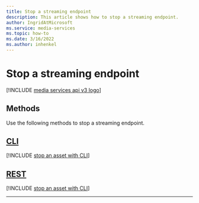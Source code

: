```yaml
---
title: Stop a streaming endpoint
description: This article shows how to stop a streaming endpoint.
author: IngridAtMicrosoft
ms.service: media-services
ms.topic: how-to
ms.date: 3/16/2022
ms.author: inhenkel
---
```


# Stop a streaming endpoint

[!INCLUDE [media services api v3 logo](./includes/v3-hr.md)]

## Methods

Use the following methods to stop a streaming endpoint.

## [CLI](#tab/cli/)

[!INCLUDE [stop an asset with CLI](./includes/task-stop-streaming-endpoint-cli.md)]

## [REST](#tab/rest/)

[!INCLUDE [stop an asset with CLI](./includes/task-stop-streaming-endpoint-rest.md)]

---
